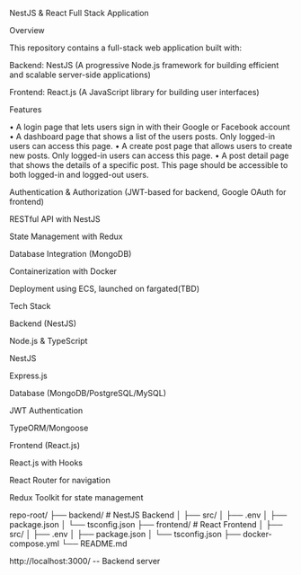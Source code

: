 NestJS & React Full Stack Application

Overview

This repository contains a full-stack web application built with:

Backend: NestJS (A progressive Node.js framework for building efficient and scalable server-side applications)

Frontend: React.js (A JavaScript library for building user interfaces)

Features

• A login page that lets users sign in with their Google or Facebook account
• A dashboard page that shows a list of the users posts. Only logged-in users can
access this page.
• A create post page that allows users to create new posts. Only logged-in users can
access this page.
• A post detail page that shows the details of a specific post. This page should be
accessible to both logged-in and logged-out users.

Authentication & Authorization (JWT-based for backend, Google OAuth for frontend)

RESTful API with NestJS

State Management with Redux

Database Integration (MongoDB)

Containerization with Docker

Deployment using ECS, launched on fargated(TBD)

Tech Stack

Backend (NestJS)

Node.js & TypeScript

NestJS

Express.js

Database (MongoDB/PostgreSQL/MySQL)

JWT Authentication

TypeORM/Mongoose

Frontend (React.js)

React.js with Hooks

React Router for navigation

Redux Toolkit for state management

repo-root/
├── backend/        # NestJS Backend
│   ├── src/
│   ├── .env
│   ├── package.json
│   └── tsconfig.json
├── frontend/       # React Frontend
│   ├── src/
│   ├── .env
│   ├── package.json
│   └── tsconfig.json
├── docker-compose.yml
└── README.md

http://localhost:3000/ -- Backend server 